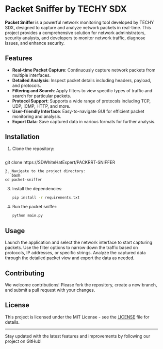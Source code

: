# Packet Sniffer by TECHY SDX

**Packet Sniffer** is a powerful network monitoring tool developed by TECHY SDX, designed to capture and analyze network packets in real-time. This project provides a comprehensive solution for network administrators, security analysts, and developers to monitor network traffic, diagnose issues, and enhance security.

## Features

- **Real-time Packet Capture**: Continuously capture network packets from multiple interfaces.
- **Detailed Analysis**: Inspect packet details including headers, payload, and protocols.
- **Filtering and Search**: Apply filters to view specific types of traffic and search for particular packets.
- **Protocol Support**: Supports a wide range of protocols including TCP, UDP, ICMP, HTTP, and more.
- **User-friendly Interface**: Easy-to-navigate GUI for efficient packet monitoring and analysis.
- **Export Data**: Save captured data in various formats for further analysis.

## Installation

1. Clone the repository:
   ```bash
  git clone https://SDWhiteHatExpert/PACKRRT-SNIFFER
   ```
2. Navigate to the project directory:
   ```bash
   cd packet-sniffer
   ```
3. Install the dependencies:
   ```bash
   pip install -r requirements.txt
   ```
4. Run the packet sniffer:
   ```bash
   python main.py
   ```

## Usage

Launch the application and select the network interface to start capturing packets. Use the filter options to narrow down the traffic based on protocols, IP addresses, or specific strings. Analyze the captured data through the detailed packet view and export the data as needed.

## Contributing

We welcome contributions! Please fork the repository, create a new branch, and submit a pull request with your changes.

## License

This project is licensed under the MIT License - see the [LICENSE](LICENSE) file for details.

---

Stay updated with the latest features and improvements by following our project on GitHub!
